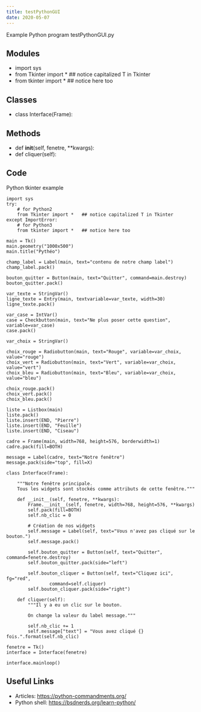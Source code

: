 ```yaml
---
title: testPythonGUI
date: 2020-05-07
---
```

Example Python program testPythonGUI.py

## Modules

* import sys
* from Tkinter import *   ## notice capitalized T in Tkinter 
* from tkinter import *   ## notice here too

## Classes

* class Interface(Frame):

## Methods

* def __init__(self, fenetre, **kwargs):
* def cliquer(self):

## Code

Python tkinter example

    import sys
    try:
        # for Python2
        from Tkinter import *   ## notice capitalized T in Tkinter 
    except ImportError:
        # for Python3
        from tkinter import *   ## notice here too
    
    main = Tk()
    main.geometry("1000x500")
    main.title("Pythéo")
    
    champ_label = Label(main, text="contenu de notre champ label")
    champ_label.pack()
    
    bouton_quitter = Button(main, text="Quitter", command=main.destroy)
    bouton_quitter.pack()
    
    var_texte = StringVar()
    ligne_texte = Entry(main, textvariable=var_texte, width=30)
    ligne_texte.pack()
    
    var_case = IntVar()
    case = Checkbutton(main, text="Ne plus poser cette question", variable=var_case)
    case.pack()
    
    var_choix = StringVar()
    
    choix_rouge = Radiobutton(main, text="Rouge", variable=var_choix, value="rouge")
    choix_vert = Radiobutton(main, text="Vert", variable=var_choix, value="vert")
    choix_bleu = Radiobutton(main, text="Bleu", variable=var_choix, value="bleu")
    
    choix_rouge.pack()
    choix_vert.pack()
    choix_bleu.pack()
    
    liste = Listbox(main)
    liste.pack()
    liste.insert(END, "Pierre")
    liste.insert(END, "Feuille")
    liste.insert(END, "Ciseau")
    
    cadre = Frame(main, width=768, height=576, borderwidth=1)
    cadre.pack(fill=BOTH)
    
    message = Label(cadre, text="Notre fenêtre")
    message.pack(side="top", fill=X)
    
    class Interface(Frame):
        
        """Notre fenêtre principale.
        Tous les widgets sont stockés comme attributs de cette fenêtre."""
        
        def __init__(self, fenetre, **kwargs):
            Frame.__init__(self, fenetre, width=768, height=576, **kwargs)
            self.pack(fill=BOTH)
            self.nb_clic = 0
            
            # Création de nos widgets
            self.message = Label(self, text="Vous n'avez pas cliqué sur le bouton.")
            self.message.pack()
            
            self.bouton_quitter = Button(self, text="Quitter", command=fenetre.destroy)
            self.bouton_quitter.pack(side="left")
            
            self.bouton_cliquer = Button(self, text="Cliquez ici", fg="red",
                    command=self.cliquer)
            self.bouton_cliquer.pack(side="right")
        
        def cliquer(self):
            """Il y a eu un clic sur le bouton.
            
            On change la valeur du label message."""
            
            self.nb_clic += 1
            self.message["text"] = "Vous avez cliqué {} fois.".format(self.nb_clic)
    
    fenetre = Tk()
    interface = Interface(fenetre)
    
    interface.mainloop()
    

## Useful Links

- Articles: https://python-commandments.org/
- Python shell: https://bsdnerds.org/learn-python/

